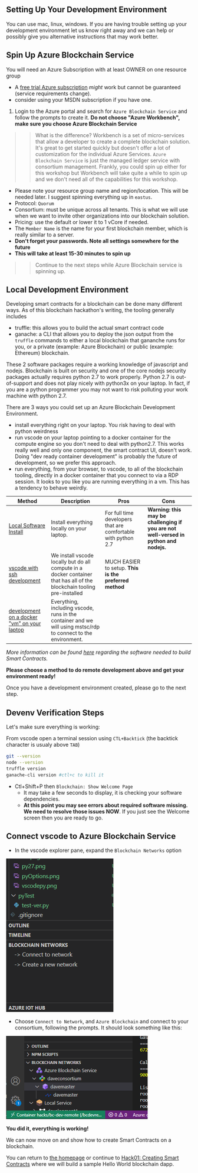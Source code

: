 ## Setting Up Your Development Environment

You can use mac, linux, windows.  If you are having trouble setting up your development environment let us know right away and we can help or possibly give you alternative instructions that may work better.  

## Spin Up Azure Blockchain Service

You will need an Azure Subscription with at least OWNER on one resource group
  * A [free trial Azure subscription](https://azure.microsoft.com/free/?ref=microsoft.com&utm_source=microsoft.com&utm_medium=docs&utm_campaign=visualstudio) _might_ work but cannot be guaranteed (service requirements change). 
  * consider using your MSDN subscription if you have one.  

1. Login to the Azure portal and search for `Azure Blockchain Service` and follow the prompts to create it.  **Do not choose "Azure Workbench", make sure you choose Azure Blockchain Service**

>> What is the difference?  Workbench is a set of micro-services that allow a developer to create a complete blockchain solution.  It's great to get started quickly but doesn't offer a lot of customization for the individual Azure Services.  `Azure Blockchain Service` is just the managed ledger service with consortium management.  Frankly, you could spin up either for this workshop but Workbench will take quite a while to spin up and we don't need all of the capabilities for this workshop.  

* Please note your resource group name and region/location.  This will be needed later.  I suggest spinning everything up in `eastus`.
* Protocol: `Quorum`
* Consortium:  must be unique across all tenants.  This is what we will use when we want to invite other organizations into our blockchain solution.  
* Pricing:  use the default or lower it to 1 vCore if needed.
* The `Member Name` is the name for your first blockchain member, which is really similar to a server.  
* **Don't forget your passwords.  Note all settings somewhere for the future**
* **This will take at least 15-30 minutes to spin up**

>> Continue to the next steps while Azure Blockchain service is spinning up.


## Local Development Environment

Developing smart contracts for a blockchain can be done many different ways.  As of this blockchain hackathon's writing, the tooling generally includes
* truffle:  this allows you to build the actual smart contract code
* ganache:  a CLI that allows you to deploy the json output from the `truffle` commands to either a local blockchain that gananche runs for you, or a private (example:  Azure Blockchain) or public (example:  Ethereum) blockchain. 

These 2 software packages require a working knowledge of javascript and nodejs.  Blockchain is built on security and one of the core nodejs security packages actually requires python 2.7 to work properly.  Python 2.7 is out-of-support and does not play nicely with python3x on your laptop.  In fact, if you are a python programmer you may not want to risk polluting your work machine with python 2.7.  

There are 3 ways you could set up an Azure Blockchain Development Environment.  
* install everything right on your laptop.  You risk having to deal with python weirdness
* run vscode on your laptop pointing to a docker container for the compute engine so you don't need to deal with python2.7.  This works really well and only one component, the smart contract UI, doesn't work.  Doing "dev ready container development" is probably the future of development, so we prefer this approach.  
* run everything, from your browser, to vscode, to all of the blockchain tooling, directly in a docker container that you connect to via a RDP session.  It looks to you like you are running everything in a vm.   This has a tendency to behave weirdly.  


|Method|Description|Pros|Cons|
|---------|------|------|------|
|[Local Software Install](./LocalInstall.md)|Install everything locally on your laptop.|For full time developers that are comfortable with python 2.7|**Warning: this may be challenging if you are not well-versed in python and nodejs.**|
|[vscode with ssh development](./remote-dev/RemoteDev.md)|We install vscode locally but do all compute in a docker container that has all of the blockchain tooling pre-installed|MUCH EASIER to setup.  **This is the preferred method**||
|[development on a docker "vm" on your laptop](./docker-dev-env/README.md)|Everything, including vscode, runs in the container and we will using mstsc/rdp to connect to the environment. |||


*More information can be found [here](https://docs.microsoft.com/en-us/azure/blockchain/service/connect-vscode) regarding the software needed to build Smart Contracts.* 

**Please choose a method to do remote development above and get your environment ready!**

Once you have a development environment created, please go to the next step.  

## Devenv Verification Steps

Let's make sure everything is working:

From vscode open a terminal session using `CTL+Backtick`  (the backtick character is usualy above `TAB`)

```bash
git --version
node --version
truffle version
ganache-cli version #ctl+c to kill it
```

* Ctl+Shift+P then `Blockchain: Show Welcome Page`
  * It may take a few seconds to display, it is checking your software dependencies.  
  * **At this point you may see errors about required software missing.  We need to resolve those issues NOW**.  If you just see the Welcome screen then you are ready to go.  

  
## Connect vscode to Azure Blockchain Service


* In the vscode explorer pane, expand the `Blockchain Networks` option

![](./img/vscodeexp.png)

* Choose `Connect to Network`, and `Azure Blockchain` and connect to your consortium, following the prompts. It should look something like this:  

![](./img/vscode5.png)

**You did it, everything is working!**

We can now move on and show how to create Smart Contracts on a blockchain.  

You can return to [the homepage](./README.md) or continue to [Hack01:  Creating Smart Contracts](./labs/SmartContractIdeation/SmartContracts.md) where we will build a sample Hello World blockchain dapp.  